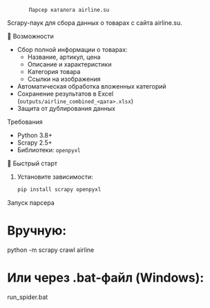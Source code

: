            Парсер каталога airline.su

Scrapy-паук для сбора данных о товарах с сайта airline.su.

📌 Возможности
- Сбор полной информации о товарах:
  - Название, артикул, цена
  - Описание и характеристики
  - Категория товара
  - Ссылки на изображения
- Автоматическая обработка вложенных категорий
- Сохранение результатов в Excel (`outputs/airline_combined_<дата>.xlsx`)
- Защита от дублирования данных

Требования
- Python 3.8+
- Scrapy 2.5+
- Библиотеки: `openpyxl`

🚀 Быстрый старт
1. Установите зависимости:
   ```bash
   pip install scrapy openpyxl

Запуск парсера
# Вручную:
python -m scrapy crawl airline

# Или через .bat-файл (Windows):
run_spider.bat